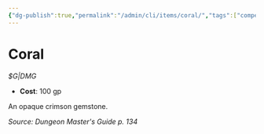 ```yaml
---
{"dg-publish":true,"permalink":"/admin/cli/items/coral/","tags":["compendium/src/5e/dmg","item/gear/g-dmg"],"updated":"2025-01-11T15:32:15.966+00:00"}
---
```


# Coral
*$G|DMG*  

- **Cost**: 100 gp

An opaque crimson gemstone.

*Source: Dungeon Master's Guide p. 134*